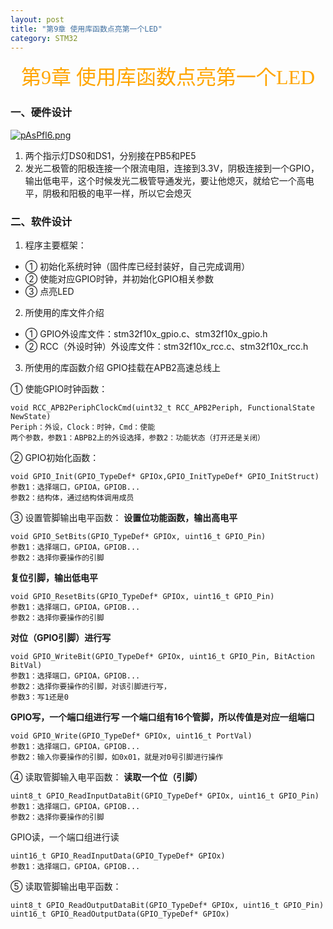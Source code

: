 ```yaml
---
layout: post
title: "第9章 使用库函数点亮第一个LED"
category: STM32
---
```


<center><font face = "楷体" size = 6 color = orange>第9章 使用库函数点亮第一个LED</font></center>

### 一、硬件设计
[![pAsPfl6.png](https://s21.ax1x.com/2024/11/04/pAsPfl6.png)](https://imgse.com/i/pAsPfl6)
1. 两个指示灯DS0和DS1，分别接在PB5和PE5
2. 发光二极管的阳极连接一个限流电阻，连接到3.3V，阴极连接到一个GPIO，输出低电平，这个时候发光二极管导通发光，要让他熄灭，就给它一个高电平，阴极和阳极的电平一样，所以它会熄灭

### 二、软件设计
1. 程序主要框架：
- ① 初始化系统时钟（固件库已经封装好，自己完成调用）
- ② 使能对应GPIO时钟，并初始化GPIO相关参数
- ③ 点亮LED

2. 所使用的库文件介绍
- ① GPIO外设库文件：stm32f10x_gpio.c、stm32f10x_gpio.h
- ② RCC（外设时钟）外设库文件：stm32f10x_rcc.c、stm32f10x_rcc.h

3. 所使用的库函数介绍
GPIO挂载在APB2高速总线上

① 使能GPIO时钟函数：
```
void RCC_APB2PeriphClockCmd(uint32_t RCC_APB2Periph, FunctionalState NewState)
Periph：外设，Clock：时钟，Cmd：使能
两个参数，参数1：ABPB2上的外设选择，参数2：功能状态（打开还是关闭）
```
② GPIO初始化函数：
```
void GPIO_Init(GPIO_TypeDef* GPIOx,GPIO_InitTypeDef* GPIO_InitStruct)
参数1：选择端口，GPIOA，GPIOB...
参数2：结构体，通过结构体调用成员
```
③ 设置管脚输出电平函数：
**设置位功能函数，输出高电平**
```
void GPIO_SetBits(GPIO_TypeDef* GPIOx, uint16_t GPIO_Pin)
参数1：选择端口，GPIOA，GPIOB...
参数2：选择你要操作的引脚
```
**复位引脚，输出低电平**
```
void GPIO_ResetBits(GPIO_TypeDef* GPIOx, uint16_t GPIO_Pin)
参数1：选择端口，GPIOA，GPIOB...
参数2：选择你要操作的引脚
```
**对位（GPIO引脚）进行写**
```
void GPIO_WriteBit(GPIO_TypeDef* GPIOx, uint16_t GPIO_Pin, BitAction BitVal)
参数1：选择端口，GPIOA，GPIOB...
参数2：选择你要操作的引脚，对该引脚进行写，
参数3：写1还是0
```
**GPIO写，一个端口组进行写
一个端口组有16个管脚，所以传值是对应一组端口**
```
void GPIO_Write(GPIO_TypeDef* GPIOx, uint16_t PortVal)
参数1：选择端口，GPIOA，GPIOB...
参数2：输入你要操作的引脚，如0x01，就是对0号引脚进行操作
```
④ 读取管脚输入电平函数：
**读取一个位（引脚）**
```
uint8_t GPIO_ReadInputDataBit(GPIO_TypeDef* GPIOx, uint16_t GPIO_Pin)
参数1：选择端口，GPIOA，GPIOB...
参数2：选择你要操作的引脚
```
GPIO读，一个端口组进行读
```
uint16_t GPIO_ReadInputData(GPIO_TypeDef* GPIOx)
参数1：选择端口，GPIOA，GPIOB...
```
⑤ 读取管脚输出电平函数：
```
uint8_t GPIO_ReadOutputDataBit(GPIO_TypeDef* GPIOx, uint16_t GPIO_Pin)
uint16_t GPIO_ReadOutputData(GPIO_TypeDef* GPIOx)
```
